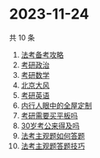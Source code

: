 # 2023-11-24

共 10 条

<!-- BEGIN ZHIHUSEARCH -->
<!-- 最后更新时间 Fri Nov 24 2023 11:11:04 GMT+0800 (China Standard Time) -->
1. [法考备考攻略](https://www.zhihu.com/search?q=法考备考攻略)
1. [考研政治](https://www.zhihu.com/search?q=考研政治)
1. [考研数学](https://www.zhihu.com/search?q=考研数学)
1. [北京大风](https://www.zhihu.com/search?q=北京大风)
1. [考研英语](https://www.zhihu.com/search?q=考研英语)
1. [内行人眼中的全屋定制](https://www.zhihu.com/search?q=内行人眼中的全屋定制)
1. [考研需要买平板吗](https://www.zhihu.com/search?q=考研需要买平板吗)
1. [30岁考公来得及吗](https://www.zhihu.com/search?q=30岁考公来得及吗)
1. [法考主观题如何答题](https://www.zhihu.com/search?q=法考主观题如何答题)
1. [法考主观题答题技巧](https://www.zhihu.com/search?q=法考主观题答题技巧)
<!-- END ZHIHUSEARCH -->
